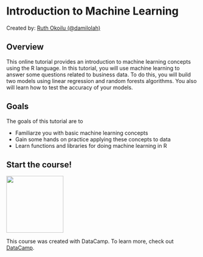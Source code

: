 # Introduction to Machine Learning
Created by: <a href="https://github.com/damilolah">Ruth Okoilu (@damilolah)</a>

## Overview
This online tutorial provides an introduction to machine learning concepts using the R language. In this tutorial, you will use machine learning to answer some questions related to business data. To do this, you will build two models using linear regression and random forests algorithms. You also will learn how to test the accuracy of your models.

## Goals
The goals of this tutorial are to 
* Familiarze you with basic machine learning concepts
* Gain some hands on practice applying these concepts to data
* Learn functions and libraries for doing machine learning in R

## Start the course! 
<a href=https://www.datacamp.com//teach/repositories/103553288/go target="_blank"><img src="https://s3.amazonaws.com/assets.datacamp.com/img/github/content-engineering-repos/course_button.png" width="150"></a>

This course was created with DataCamp. To learn more, check out <a href="https://www.datacamp.com">DataCamp</a>.
